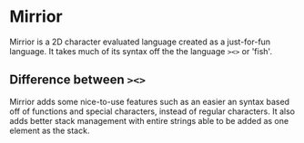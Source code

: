 # Mirrior
Mirrior is a 2D character evaluated language created as a just-for-fun language. It takes much of its syntax off the the language `><>` or 'fish'. 

## Difference between `><>`

Mirrior adds some nice-to-use features such as an easier an syntax based off of functions and special characters, instead of regular characters. It also adds better stack management with entire strings able to be added as one element as the stack.